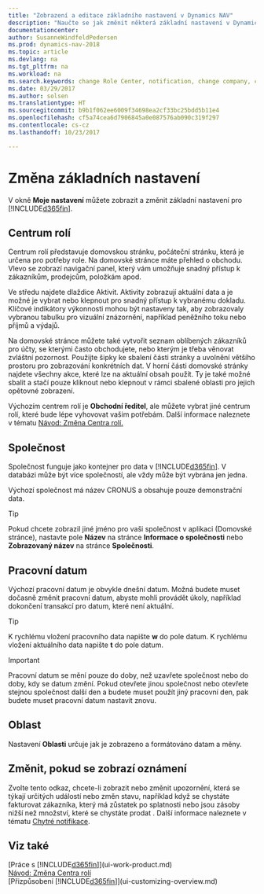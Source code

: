 ```yaml
---
title: "Zobrazení a editace základního nastavení v Dynamics NAV"
description: "Naučte se jak změnit některá základní nastavení v Dynamics NAV, například Centrum rolí, Společnost nebo pracovní datum."
documentationcenter: 
author: SusanneWindfeldPedersen
ms.prod: dynamics-nav-2018
ms.topic: article
ms.devlang: na
ms.tgt_pltfrm: na
ms.workload: na
ms.search.keywords: change Role Center, notification, change company, change work date
ms.date: 03/29/2017
ms.author: solsen
ms.translationtype: HT
ms.sourcegitcommit: b9b1f062ee6009f34698ea2cf33bc25bdd5b11e4
ms.openlocfilehash: cf5a74cea6d7906845a0e087576ab090c319f297
ms.contentlocale: cs-cz
ms.lasthandoff: 10/23/2017

---
```

# <a name="changing-basic-settings"></a>Změna základních nastavení
V okně **Moje nastavení** můžete zobrazit a změnit základní nastavení pro [!INCLUDE[d365fin](includes/d365fin_md.md)].  

## <a name="role-center"></a>Centrum rolí
Centrum rolí představuje domovskou stránku, počáteční stránku, která je určena pro potřeby role. Na domovské stránce máte přehled o obchodu. Vlevo se zobrazí navigační panel, který vám umožňuje snadný přístup k zákazníkům, prodejcům, položkám apod.

Ve středu najdete dlaždice Aktivit. Aktivity zobrazují aktuální data a je možné je vybrat nebo klepnout pro snadný přístup k vybranému dokladu. Klíčové indikátory výkonnosti mohou být nastaveny tak, aby zobrazovaly vybranou tabulku pro vizuální znázornění, například peněžního toku nebo příjmů a výdajů.

Na domovské stránce můžete také vytvořit seznam oblíbených zákazníků pro účty, se kterými často obchodujete, nebo kterým je třeba věnovat zvláštní pozornost. Použijte šipky ke sbalení části stránky a uvolnění většího prostoru pro zobrazování konkrétních dat. V horní části domovské stránky najdete všechny akce, které lze na aktuální obsah použít. Ty je také možné sbalit a stačí pouze kliknout nebo klepnout v rámci sbalené oblasti pro jejich opětovné zobrazení.

Výchozím centrem rolí je **Obchodní ředitel**, ale můžete vybrat jiné centrum rolí, které bude lépe vyhovovat vašim potřebám. Další informace naleznete v tématu [Návod: Změna Centra rolí.](change-role.md)

## <a name="company"></a>Společnost
Společnost funguje jako kontejner pro data v [!INCLUDE[d365fin](includes/d365fin_md.md)]. V databázi může být více společností, ale vždy může být vybrána jen jedna.

Výchozí společnost má název CRONUS a obsahuje pouze demonstrační data.

> [!TIP]  
>   Pokud chcete zobrazil jiné jméno pro vaši společnost v aplikaci (Domovské stránce), nastavte pole **Název** na stránce **Informace o společnosti** nebo **Zobrazovaný název** na stránce **Společnosti**.  

## <a name="work-date"></a>Pracovní datum
Výchozí pracovní datum je obvykle dnešní datum. Možná budete muset dočasně změnit pracovní datum, abyste mohli provádět úkoly, například dokončení transakcí pro datum, které není aktuální.

> [!TIP]  
>   K rychlému vložení pracovního data napište **w** do pole datum. K rychlému vložení aktuálního data napište **t** do pole datum.

> [!IMPORTANT]  
>   Pracovní datum se mění pouze do doby, než uzavřete společnost nebo do doby, kdy se datum změní. Pokud otevřete jinou společnost nebo otevřete stejnou společnost další den a budete muset použít jiný pracovní den, pak budete muset pracovní datum nastavit znovu.

## <a name="region"></a>Oblast
Nastavení **Oblasti** určuje jak je zobrazeno a formátováno datam a měny.   

## <a name="change-when-i-receive-notifications"></a>Změnit, pokud se zobrazí oznámení 
Zvolte tento odkaz, chcete-li zobrazit nebo změnit upozornění, která se týkají určitých událostí nebo změn stavu, například když se chystáte fakturovat zákazníka, který má zůstatek po splatnosti nebo jsou zásoby nižší než množství, které se chystáte prodat . Další informace naleznete v tématu [Chytré notifikace](ui-smart-notifications.md).

## <a name="see-also"></a>Viz také
[Práce s [!INCLUDE[d365fin](includes/d365fin_md.md)]](ui-work-product.md)  
[Návod: Změna Centra rolí](change-role.md)  
[Přizpůsobení [!INCLUDE[d365fin](includes/d365fin_md.md)]](ui-customizing-overview.md)  

